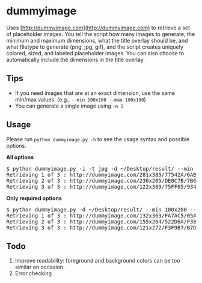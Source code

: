 dummyimage
==========

Uses [http://dummyimage.com](http://dummyimage.com) to retrieve a set of placeholder images. You tell the script how many images to generate, the minimum and maximum dimensions, what the title overlay should be, and what filetype to generate (png, jpg, gif), and the script creates uniquely colored, sized, and labeled placeholder images. You can also choose to automatically include the dimensions in the title overlay.

## Tips
* If you need images that are at an exact dimension, use the same min/max values. (e.g., `--min 100x100 --max 100x100`)
* You can generate a single image using `-n 1`

## Usage

Please run `python dummyimage.py -h` to see the usage syntax and possible options.

**All options**
<pre>
$ python dummyimage.py -i -t jpg -d ~/Desktop/result/ --min 100x200 --max 300x400 -n 3 -p "Slide Example"
Retrieving 1 of 3 : http://dummyimage.com/281x385/77542A/6AB049.jpg&text=Slide+Example+1+281×385
Retrieving 2 of 3 : http://dummyimage.com/236x205/DE0C7B/7B6BC8.jpg&text=Slide+Example+2+236×205
Retrieving 3 of 3 : http://dummyimage.com/122x389/75FF05/934B3C.jpg&text=Slide+Example+3+122×389
</pre>

**Only required options**
<pre>
$ python dummyimage.py -d ~/Desktop/result/ --min 100x200 --max 300x400 -n 3 -p "Slide"
Retrieving 1 of 3 : http://dummyimage.com/132x363/FA7AC5/05A9E7.png&text=Slide+1
Retrieving 2 of 3 : http://dummyimage.com/155x264/522D6A/F38EB8.png&text=Slide+2
Retrieving 3 of 3 : http://dummyimage.com/121x272/F3F9B7/B7DC24.png&text=Slide+3
</pre>

## Todo
1. Improve readability: foreground and background colors can be too similar on occasion.
1. Error checking
